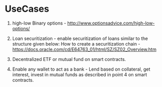 # UseCases

1. high-low Binary options - http://www.optionsadvice.com/high-low-options/

2. Loan securitization - enable securitization of loans similar to the structure given below:
How to create a securitization chain - https://docs.oracle.com/cd/E64763_01/html/SZ/SZ02_Overview.htm

3. Decentralized ETF or mutual fund on smart contracts.

4. Enable any wallet to act as a bank - Lend based on collateral, get interest, invest in mutual funds as described 
in point 4 on smart contracts.
